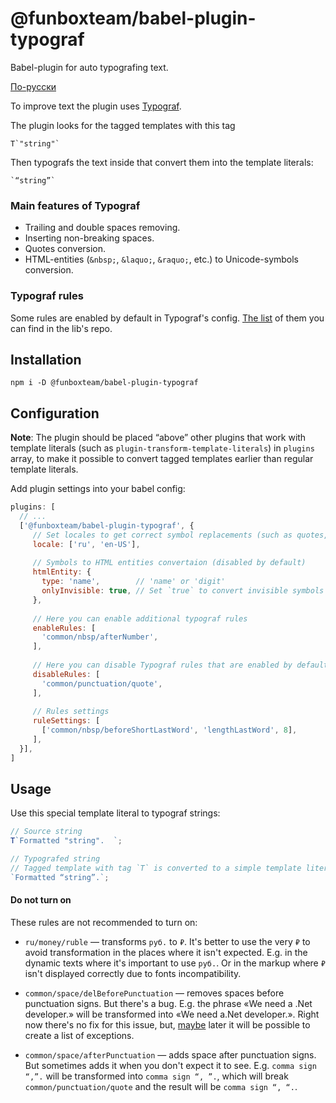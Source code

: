 # @funboxteam/babel-plugin-typograf

Babel-plugin for auto typografing text.

[По-русски](./README.ru.md)

To improve text the plugin uses [Typograf](https://github.com/typograf/typograf). 

The plugin looks for the tagged templates with this tag

```
T`"string"`
```

Then typografs the text inside that convert them into the template literals:

```
`“string”`
``` 

### Main features of Typograf

* Trailing and double spaces removing.
* Inserting non-breaking spaces.
* Quotes conversion.
* HTML-entities (`&nbsp;`, `&laquo;`, `&raquo;`, etc.) to Unicode-symbols conversion.

### Typograf rules

Some rules are enabled by default in Typograf's config. 
[The list](https://github.com/typograf/typograf/blob/dev/docs/RULES.ru.md) of them you can find in the lib's repo.

## Installation

`npm i -D @funboxteam/babel-plugin-typograf`

## Configuration 

**Note**:
The plugin should be placed “above” other plugins that work with template literals (such as `plugin-transform-template-literals`) in `plugins` array, to make it possible to convert tagged templates earlier than regular template literals.

Add plugin settings into your babel config:

```js
plugins: [
  // ...
  ['@funboxteam/babel-plugin-typograf', {
     // Set locales to get correct symbol replacements (such as quotes, dashes, etc.)
     locale: ['ru', 'en-US'],
     
     // Symbols to HTML entities convertaion (disabled by default)
     htmlEntity: {
       type: 'name',        // 'name' or 'digit'
       onlyInvisible: true, // Set `true` to convert invisible symbols only
     },
     
     // Here you can enable additional typograf rules
     enableRules: [
       'common/nbsp/afterNumber',
     ],
     
     // Here you can disable Typograf rules that are enabled by default
     disableRules: [
       'common/punctuation/quote',
     ],
     
     // Rules settings
     ruleSettings: [
       ['common/nbsp/beforeShortLastWord', 'lengthLastWord', 8],
     ],
  }],
]
```

## Usage

Use this special template literal to typograf strings:

```js
// Source string
T`Formatted "string".  `;

// Typografed string
// Tagged template with tag `T` is converted to a simple template literal
`Formatted “string”.`;
```

#### Do not turn on

These rules are not recommended to turn on:

* `ru/money/ruble` — transforms `руб.` to `₽`. It's better to use the very `₽` to avoid transformation in the places where it isn't expected. E.g. in the dynamic texts where it's important to use `руб.`. Or in the markup where `₽` isn't displayed correctly due to fonts incompatibility.

* `common/space/delBeforePunctuation` — removes spaces before punctuation signs. But there's a bug. E.g. the phrase «We need a .Net developer.» will be transformed into «We need a.Net developer.». Right now there's no fix for this issue, but, [maybe](https://github.com/typograf/typograf/issues/312) later it will be possible to create a list of exceptions.

* `common/space/afterPunctuation` — adds space after punctuation signs. But sometimes adds it when you don't expect it to see. E.g. `comma sign “,”.` will be transformed into `comma sign “, ”.`, which will break `common/punctuation/quote` and the result will be `comma sign “, “.`.
